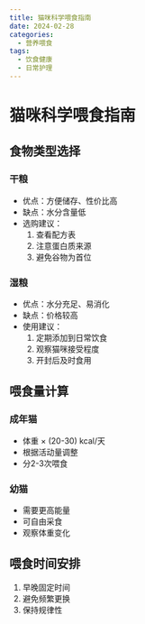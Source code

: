 ```yaml
---
title: 猫咪科学喂食指南
date: 2024-02-28
categories:
  - 营养喂食
tags:
  - 饮食健康
  - 日常护理
---
```


# 猫咪科学喂食指南

## 食物类型选择

### 干粮
- 优点：方便储存、性价比高
- 缺点：水分含量低
- 选购建议：
  1. 查看配方表
  2. 注意蛋白质来源
  3. 避免谷物为首位

### 湿粮
- 优点：水分充足、易消化
- 缺点：价格较高
- 使用建议：
  1. 定期添加到日常饮食
  2. 观察猫咪接受程度
  3. 开封后及时食用

## 喂食量计算

### 成年猫
- 体重 × (20-30) kcal/天
- 根据活动量调整
- 分2-3次喂食

### 幼猫
- 需要更高能量
- 可自由采食
- 观察体重变化

## 喂食时间安排
1. 早晚固定时间
2. 避免频繁更换
3. 保持规律性 